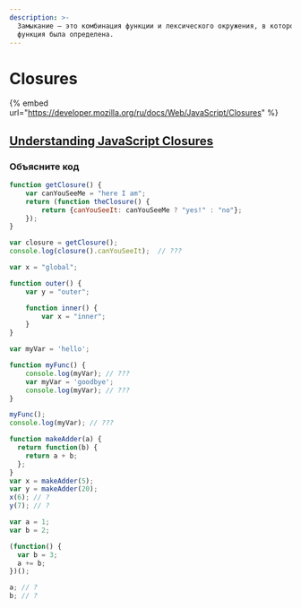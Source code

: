 ```yaml
---
description: >-
  Замыкание — это комбинация функции и лексического окружения, в котором эта
  функция была определена.
---
```


# Closures

{% embed url="https://developer.mozilla.org/ru/docs/Web/JavaScript/Closures" %}

## [Understanding JavaScript Closures](https://javascriptweblog.wordpress.com/2010/10/25/understanding-javascript-closures/)

### Объясните код

```javascript
function getClosure() {
    var canYouSeeMe = "here I am";
    return (function theClosure() {
        return {canYouSeeIt: canYouSeeMe ? "yes!" : "no"};
    });
}

var closure = getClosure();
console.log(closure().canYouSeeIt);  // ???
```

```javascript
var x = "global";

function outer() {
    var y = "outer";

    function inner() {
        var x = "inner";
    }
}
```

```javascript
var myVar = 'hello';

function myFunc() {
    console.log(myVar); // ???
    var myVar = 'goodbye';
    console.log(myVar); // ???
}

myFunc();
console.log(myVar); // ???
```

```javascript
function makeAdder(a) {
  return function(b) {
    return a + b;
  };
}
var x = makeAdder(5);
var y = makeAdder(20);
x(6); // ?
y(7); // ?
```

```javascript
var a = 1;
var b = 2;

(function() {
  var b = 3;
  a += b;
})();

a; // ?
b; // ?
```

